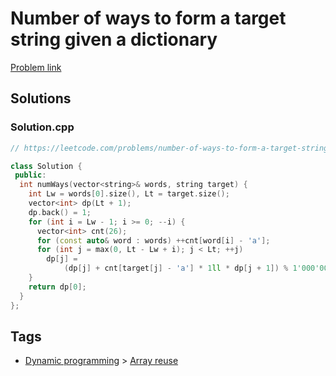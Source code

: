 # Number of ways to form a target string given a dictionary

[Problem link](https://leetcode.com/problems/number-of-ways-to-form-a-target-string-given-a-dictionary/)

## Solutions


### Solution.cpp
```cpp
// https://leetcode.com/problems/number-of-ways-to-form-a-target-string-given-a-dictionary/

class Solution {
 public:
  int numWays(vector<string>& words, string target) {
    int Lw = words[0].size(), Lt = target.size();
    vector<int> dp(Lt + 1);
    dp.back() = 1;
    for (int i = Lw - 1; i >= 0; --i) {
      vector<int> cnt(26);
      for (const auto& word : words) ++cnt[word[i] - 'a'];
      for (int j = max(0, Lt - Lw + i); j < Lt; ++j)
        dp[j] =
            (dp[j] + cnt[target[j] - 'a'] * 1ll * dp[j + 1]) % 1'000'000'007;
    }
    return dp[0];
  }
};
```
## Tags

* [Dynamic programming](/Collections/dynamic-programming.md#dynamic-programming) > [Array reuse](/Collections/dynamic-programming.md#array-reuse)
